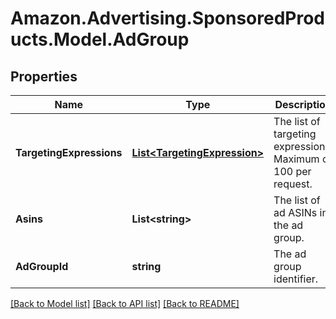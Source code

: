 # Amazon.Advertising.SponsoredProducts.Model.AdGroup

## Properties

Name | Type | Description | Notes
------------ | ------------- | ------------- | -------------
**TargetingExpressions** | [**List&lt;TargetingExpression&gt;**](TargetingExpression.md) | The list of targeting expressions. Maximum of 100 per request. | 
**Asins** | **List&lt;string&gt;** | The list of ad ASINs in the ad group. | 
**AdGroupId** | **string** | The ad group identifier. | [optional] 

[[Back to Model list]](../README.md#documentation-for-models) [[Back to API list]](../README.md#documentation-for-api-endpoints) [[Back to README]](../README.md)

